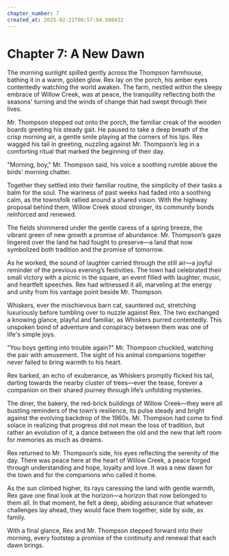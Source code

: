 ```yaml
---
chapter_number: 7
created_at: 2025-02-21T00:57:04.508432
---
```

# Chapter 7: **A New Dawn**

The morning sunlight spilled gently across the Thompson farmhouse, bathing it in a warm, golden glow. Rex lay on the porch, his amber eyes contentedly watching the world awaken. The farm, nestled within the sleepy embrace of Willow Creek, was at peace, the tranquility reflecting both the seasons' turning and the winds of change that had swept through their lives.

Mr. Thompson stepped out onto the porch, the familiar creak of the wooden boards greeting his steady gait. He paused to take a deep breath of the crisp morning air, a gentle smile playing at the corners of his lips. Rex wagged his tail in greeting, nuzzling against Mr. Thompson’s leg in a comforting ritual that marked the beginning of their day.

"Morning, boy," Mr. Thompson said, his voice a soothing rumble above the birds' morning chatter.

Together they settled into their familiar routine, the simplicity of their tasks a balm for the soul. The wariness of past weeks had faded into a soothing calm, as the townsfolk rallied around a shared vision. With the highway proposal behind them, Willow Creek stood stronger, its community bonds reinforced and renewed.

The fields shimmered under the gentle caress of a spring breeze, the vibrant green of new growth a promise of abundance. Mr. Thompson’s gaze lingered over the land he had fought to preserve—a land that now symbolized both tradition and the promise of tomorrow.

As he worked, the sound of laughter carried through the still air—a joyful reminder of the previous evening’s festivities. The town had celebrated their small victory with a picnic in the square, an event filled with laughter, music, and heartfelt speeches. Rex had witnessed it all, marveling at the energy and unity from his vantage point beside Mr. Thompson.

Whiskers, ever the mischievous barn cat, sauntered out, stretching luxuriously before tumbling over to nuzzle against Rex. The two exchanged a knowing glance, playful and familiar, as Whiskers purred contentedly. This unspoken bond of adventure and conspiracy between them was one of life's simple joys.

"You boys getting into trouble again?" Mr. Thompson chuckled, watching the pair with amusement. The sight of his animal companions together never failed to bring warmth to his heart.

Rex barked, an echo of exuberance, as Whiskers promptly flicked his tail, darting towards the nearby cluster of trees—ever the tease, forever a companion on their shared journey through life’s unfolding mysteries.

The diner, the bakery, the red-brick buildings of Willow Creek—they were all bustling reminders of the town’s resilience, its pulse steady and bright against the evolving backdrop of the 1960s. Mr. Thompson had come to find solace in realizing that progress did not mean the loss of tradition, but rather an evolution of it, a dance between the old and the new that left room for memories as much as dreams.

Rex returned to Mr. Thompson’s side, his eyes reflecting the serenity of the day. There was peace here at the heart of Willow Creek, a peace forged through understanding and hope, loyalty and love. It was a new dawn for the town and for the companions who called it home.

As the sun climbed higher, its rays caressing the land with gentle warmth, Rex gave one final look at the horizon—a horizon that now belonged to them all. In that moment, he felt a deep, abiding assurance that whatever challenges lay ahead, they would face them together, side by side, as family.

With a final glance, Rex and Mr. Thompson stepped forward into their morning, every footstep a promise of the continuity and renewal that each dawn brings.